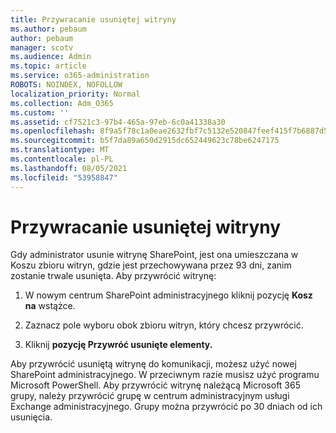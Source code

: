 ```yaml
---
title: Przywracanie usuniętej witryny
ms.author: pebaum
author: pebaum
manager: scotv
ms.audience: Admin
ms.topic: article
ms.service: o365-administration
ROBOTS: NOINDEX, NOFOLLOW
localization_priority: Normal
ms.collection: Adm_O365
ms.custom: ''
ms.assetid: cf7521c3-97b4-465a-97eb-6c0a41338a30
ms.openlocfilehash: 8f9a5f78c1a0eae2632fbf7c5132e520847feef415f7b6887d5d7796af720304
ms.sourcegitcommit: b5f7da89a650d2915dc652449623c78be6247175
ms.translationtype: MT
ms.contentlocale: pl-PL
ms.lasthandoff: 08/05/2021
ms.locfileid: "53958847"
---
```

# <a name="restore-a-deleted-site"></a>Przywracanie usuniętej witryny

Gdy administrator usunie witrynę SharePoint, jest ona umieszczana w Koszu zbioru witryn, gdzie jest przechowywana przez 93 dni, zanim zostanie trwale usunięta. Aby przywrócić witrynę:
  
1. W nowym centrum SharePoint administracyjnego kliknij pozycję **Kosz na** wstążce. 
    
2. Zaznacz pole wyboru obok zbioru witryn, który chcesz przywrócić.
    
3. Kliknij **pozycję Przywróć usunięte elementy.**
    
Aby przywrócić usuniętą witrynę do komunikacji, możesz użyć nowej SharePoint administracyjnego. W przeciwnym razie musisz użyć programu Microsoft PowerShell. Aby przywrócić witrynę należącą Microsoft 365 grupy, należy przywrócić grupę w centrum administracyjnym usługi Exchange administracyjnego. Grupy można przywrócić po 30 dniach od ich usunięcia.
  

